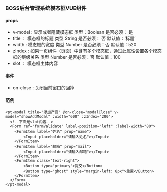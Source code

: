 ### BOSS后台管理系统模态框VUE组件

#### props

- v-model : 显示或者隐藏模态框 类型：Boolean  是否必须： 是
- title ： 模态框的标题 类型 String  是否必须： 否  默认值：‘标题’
- width : 模态框的宽度 类型 Number 是否必须：否 默认值：520
- zIndex : 如果一页组件（页面）中含有多个模态框，通过此属性设置各个模态框的层级关系 类型 Number 是否必须：否 默认值：100
- slot ： 模态框主体内容

#### 事件
- on-close : 关闭当前窗口的回掉 
#### 范例
~~~
<pt-modal title="添加产品" @on-close="modalClose" v-model="showAddModal" :width="600" :zIndex="200">
  <!--下面是slot内容-->
  <Form ref="formValidate" label-position="left" :label-width="80">
    <FormItem label="姓名" prop="name">
        <Input placeholder="请输入姓名"></Input>
    </FormItem>
    <FormItem label="邮箱" prop="mail">
        <Input placeholder="请输入邮箱"></Input>
    </FormItem>
    <FormItem class="text-right">
        <Button type="primary">提交</Button>
        <Button type="ghost" style="margin-left: 8px">重置</Button>
    </FormItem>
  </Form>
</pt-modal>
~~~
